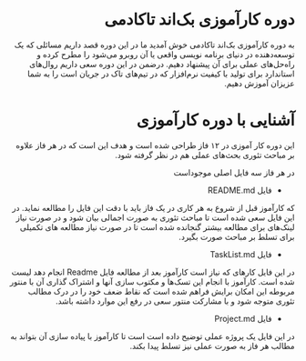 <div dir="rtl" align='right'>

# دوره کارآموزی بک‌اند تاکادمی
به دوره کارآموزی بک‌اند تاکادمی خوش آمدید
ما در این دوره قصد داریم مسائلی که یک توسعه‌دهنده در دنیای برنامه نویسی واقعی یا آن روبرو می‌شود را مطرح کرده و راه‌حل‌های عملی برای آن پیشنهاد دهیم.
در‌ضمن در این دوره سعی داریم روال‌های استاندارد برای تولید با کیفیت نرم‌افزار که در تیم‌های تاک در جریان است را به شما عزیزان آموزش دهیم.

# آشنایی با دوره کارآموزی

این دوره کار آموزی در ۱۲ فاز طراحی شده است و هدف این است که در هر فاز علاوه بر مباحث تئوری بحث‌های عملی هم در نظر گرفته شود.

در هر فاز سه فایل اصلی موجوداست 
- فایل README.md

 که کارآموز قبل از شروع به هر کاری در یک فاز باید با دقت این فایل را مطالعه نماید. در این فایل سعی شده است تا مباحث تئوری به صورت اجمالی بیان شود و در صورت نیاز  لینک‌های برای مطالعه بیشتر گنجانده شده است تا در صورت نیاز مطالعه‌ های تکمیلی برای تسلط بر مباحث صورت بگیرد.

 - فایل TaskList.md

در این فایل کارهای که نیاز است کارآموز بعد از مطالعه فایل Readme انجام دهد لیست شده است. کارآموز با انجام این تسک‌ها و مکتوب سازی آنها و  اشتراک گذاری آن با منتور مربوطه این امکان برایش فراهم شده است که نقاط ضعف خود را در درک مطالب تئوری متوجه شود و با مشارکت منتور سعی در رفع این موارد داشته باشد.

- فایل Project.md

در این فایل یک پروژه عملی توضیح داده است است تا کارآموز با پیاده سازی آن بتواند به مطالب هر فاز به صورت عملی نیز تسلط پیدا بکند.

</div>